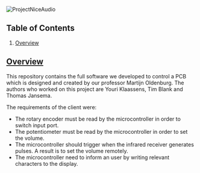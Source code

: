 ![ProjectNiceAudio](https://media.giphy.com/media/xULW8xyaYn1QQN70d2/giphy.gif)

## Table of Contents

1. [Overview](#section-features)


## [Overview](id:section-features)

This repository contains the full software we developed to control a PCB which is designed and created by our professor Martijn Oldenburg. The authors who worked on this project are Youri Klaassens, Tim Blank and Thomas Jansema. 


The requirements of the client were:
* The rotary encoder must be read by the microcontroller in order to switch input port.
* The potentiometer must be read by the microcontroller in order to set the volume.
* The microcontroller should trigger when the infrared receiver generates pulses. A result is to set the volume remotely.
* The microcontroller need to inform an user by writing relevant characters to the display.
